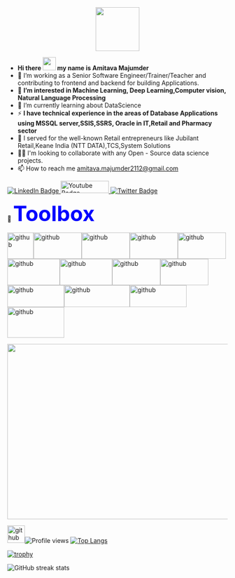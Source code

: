 
  <div id="header" align="center"><img src="https://media.giphy.com/media/M9gbBd9nbDrOTu1Mqx/giphy.gif" align=center width="100"/></div>

-  **Hi there <img src="https://media.giphy.com/media/hvRJCLFzcasrR4ia7z/giphy.gif" width="30px"/>
 my name is Amitava Majumder**
- 🌱 I’m working as a Senior Software Engineer/Trainer/Teacher and contributing to frontend and backend for building Applications.
- 👀 **I’m interested in Machine Learning, Deep Learning,Computer vision, Natural Language Processing**
- 🧠 I’m currently learning about DataScience
- :zap: **I have technical experience in the areas of Database Applications using MSSQL server,SSIS,SSRS, Oracle in IT,Retail and Pharmacy sector**
- :telescope: I served for the well-known Retail entrepreneurs like Jubilant Retail,Keane India (NTT DATA),TCS,System Solutions
- 👯‍♀️ I'm looking to collaborate with any Open - Source data science projects.
- :mailbox: How to reach me amitava.majumder2112@gmail.com
<div id="badges">
  <a href="https://www.linkedin.com/in/amitava-majumder-2b206166/">
    <img src="https://img.shields.io/badge/LinkedIn-blue?style=for-the-badge&logo=linkedin&logoColor=white" alt="LinkedIn Badge"/>
  </a>
  <a href="https://www.facebook.com/amitava.majumder/">
    <img src="https://user-images.githubusercontent.com/71118670/184083409-36cb0284-a490-4b01-86aa-7cbf6a6aef70.png?style=for-the-badge&logo=youtube&logoColor=white" alt="Youtube Badge"/ height='28' width=110>
  </a>
  <a href="your-twitter-URL">
    <img src="https://img.shields.io/badge/Twitter-blue?style=for-the-badge&logo=twitter&logoColor=white" alt="Twitter Badge"/>
  </a>
</div>


 🧰 <b><font color=blue size=26>Toolbox</font></b>
 
<img src='https://user-images.githubusercontent.com/71118670/183835338-5b56bb3d-5eef-49c7-ac94-52e99d4e3711.png' alt='github' height='60' ><img src='https://user-images.githubusercontent.com/71118670/183839009-9f746af4-05b9-47c7-9ab8-6efd3dd8e56b.png' alt='github' height='60' width=110 BORDER=0><img src='https://user-images.githubusercontent.com/71118670/183839454-483e4dbc-8af8-40fe-9caf-5a4905d3dea5.png' alt='github' height='60' width=110 BORDER=0><img src='https://user-images.githubusercontent.com/71118670/183839636-a99a75a1-6fb9-431c-874f-63e9215160d4.png' alt='github' height='60' width=110 BORDER=0><img src='https://user-images.githubusercontent.com/71118670/183840140-f94dd75e-a67e-4d07-8267-4bca8aab6f80.png' alt='github' height='60' width=110 BORDER=0><img src='https://user-images.githubusercontent.com/71118670/183840798-8786c747-38c2-4e8d-9b8c-3147982366dd.png' alt='github' height='60' width=120 BORDER=0><img src='https://user-images.githubusercontent.com/71118670/183841152-8ef4baee-2bd1-4149-8544-57cea0d0a12c.png' alt='github' height='60' width=120 BORDER=0><img src='https://user-images.githubusercontent.com/71118670/183841434-8c6fe9c8-c37b-4244-9e5f-a1d0af11541b.png' alt='github' height='60' width=110 BORDER=0><img src='https://user-images.githubusercontent.com/71118670/183841683-5fb617ec-5f45-49b8-814f-f6bf790bcc85.png' alt='github' height='60' width=110 BORDER=0><img src='https://user-images.githubusercontent.com/71118670/183841940-74f62e45-805b-4a6a-871f-30a2e58a1b14.png' alt='github' height='50' width=130 BORDER=0><img src='https://user-images.githubusercontent.com/71118670/183842302-8be42bcf-8398-4f7f-9e0e-3834ee9519ad.png' alt='github' height='50' width=150 BORDER=0><img src='https://user-images.githubusercontent.com/71118670/183843011-d79e3b74-9406-4ba5-b8dc-428fb960ddfe.png' alt='github' height='50' width=130 BORDER=0><img src='https://user-images.githubusercontent.com/71118670/183846115-c0f92dc3-9b82-492f-93cd-27c81fea4714.png' alt='github' height='70' width=130 BORDER=0>
<div align="center">
  <img src="https://media.giphy.com/media/dWesBcTLavkZuG35MI/giphy.gif" width="600" height="400"/>
</div>

<img src='https://cdn.jsdelivr.net/npm/simple-icons@3.0.1/icons/github.svg' alt='github' height='40'>![Profile views](https://gpvc.arturio.dev/amitava-0304) 
[![Top Langs](https://github-readme-stats.vercel.app/api/top-langs/?username=amitava-0304)](https://github.com/anuraghazra/github-readme-stats)

[![trophy](https://github-profile-trophy.vercel.app/?username=amitava-0304)](https://github.com/ryo-ma/github-profile-trophy)

![GitHub streak stats](https://github-readme-streak-stats.herokuapp.com/?user=amitava-0304)

<!---
amitava-0304/amitava-0304 is a ✨ special ✨ repository because its `README.md` (this file) appears on your GitHub profile.
You can click the Preview link to take a look at your changes.
--->
